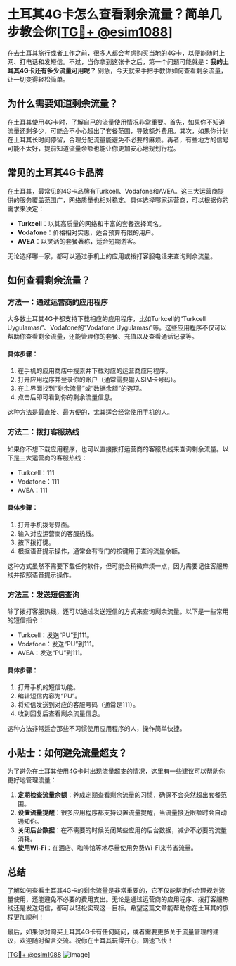 # 土耳其4G卡怎么查看剩余流量？简单几步教会你[[TG💪+ @esim1088](https://t.me/s/esim1088)]

在去土耳其旅行或者工作之前，很多人都会考虑购买当地的4G卡，以便能随时上网、打电话和发短信。不过，当你拿到这张卡之后，第一个问题可能就是：**我的土耳其4G卡还有多少流量可用呢？** 别急，今天就来手把手教你如何查看剩余流量，让一切变得轻松简单。

## 为什么需要知道剩余流量？

在土耳其使用4G卡时，了解自己的流量使用情况非常重要。首先，如果你不知道流量还剩多少，可能会不小心超出了套餐范围，导致额外费用。其次，如果你计划在土耳其长时间停留，合理分配流量能避免不必要的麻烦。再者，有些地方的信号可能不太好，提前知道流量余额也能让你更加安心地规划行程。

## 常见的土耳其4G卡品牌

在土耳其，最常见的4G卡品牌有Turkcell、Vodafone和AVEA。这三大运营商提供的服务覆盖范围广，网络质量也相对稳定。具体选择哪家运营商，可以根据你的需求来决定：

- **Turkcell**：以其高质量的网络和丰富的套餐选择闻名。
- **Vodafone**：价格相对实惠，适合预算有限的用户。
- **AVEA**：以灵活的套餐著称，适合短期游客。

无论选择哪一家，都可以通过手机上的应用或拨打客服电话来查询剩余流量。

## 如何查看剩余流量？

### 方法一：通过运营商的应用程序

大多数土耳其4G卡都支持下载相应的应用程序，比如Turkcell的“Turkcell Uygulaması”、Vodafone的“Vodafone Uygulaması”等。这些应用程序不仅可以帮助你查看剩余流量，还能管理你的套餐、充值以及查看通话记录等。

#### 具体步骤：
1. 在手机的应用商店中搜索并下载对应的运营商应用程序。
2. 打开应用程序并登录你的账户（通常需要输入SIM卡号码）。
3. 在主界面找到“剩余流量”或“数据余额”的选项。
4. 点击后即可看到你的剩余流量信息。

这种方法是最直接、最方便的，尤其适合经常使用手机的人。

### 方法二：拨打客服热线

如果你不想下载应用程序，也可以直接拨打运营商的客服热线来查询剩余流量。以下是三大运营商的客服热线：

- Turkcell：111
- Vodafone：111
- AVEA：111

#### 具体步骤：
1. 打开手机拨号界面。
2. 输入对应运营商的客服热线。
3. 按下拨打键。
4. 根据语音提示操作，通常会有专门的按键用于查询流量余额。

这种方式虽然不需要下载任何软件，但可能会稍微麻烦一点，因为需要记住客服热线并按照语音提示操作。

### 方法三：发送短信查询

除了拨打客服热线，还可以通过发送短信的方式来查询剩余流量。以下是一些常用的短信指令：

- Turkcell：发送“PU”到111。
- Vodafone：发送“PU”到111。
- AVEA：发送“PU”到111。

#### 具体步骤：
1. 打开手机的短信功能。
2. 编辑短信内容为“PU”。
3. 将短信发送到对应的客服号码（通常是111）。
4. 收到回复后查看剩余流量信息。

这种方法非常适合那些不习惯使用应用程序的人，操作简单快捷。

## 小贴士：如何避免流量超支？

为了避免在土耳其使用4G卡时出现流量超支的情况，这里有一些建议可以帮助你更好地管理流量：

1. **定期检查流量余额**：养成定期查看剩余流量的习惯，确保不会突然超出套餐范围。
2. **设置流量提醒**：很多应用程序都支持设置流量提醒，当流量接近限额时会自动通知你。
3. **关闭后台数据**：在不需要的时候关闭某些应用的后台数据，减少不必要的流量消耗。
4. **使用Wi-Fi**：在酒店、咖啡馆等地尽量使用免费Wi-Fi来节省流量。

## 总结

了解如何查看土耳其4G卡的剩余流量是非常重要的，它不仅能帮助你合理规划流量使用，还能避免不必要的费用支出。无论是通过运营商的应用程序、拨打客服热线还是发送短信，都可以轻松实现这一目标。希望这篇文章能帮助你在土耳其的旅程更加顺利！

最后，如果你对购买土耳其4G卡有任何疑问，或者需要更多关于流量管理的建议，欢迎随时留言交流。祝你在土耳其玩得开心，网速飞快！

[[TG💪+ @esim1088](https://t.me/s/esim1088) ![Image](https://i.postimg.cc/4NQfJmqS/Snipaste-2025-05-13-00-14-12.png)]
